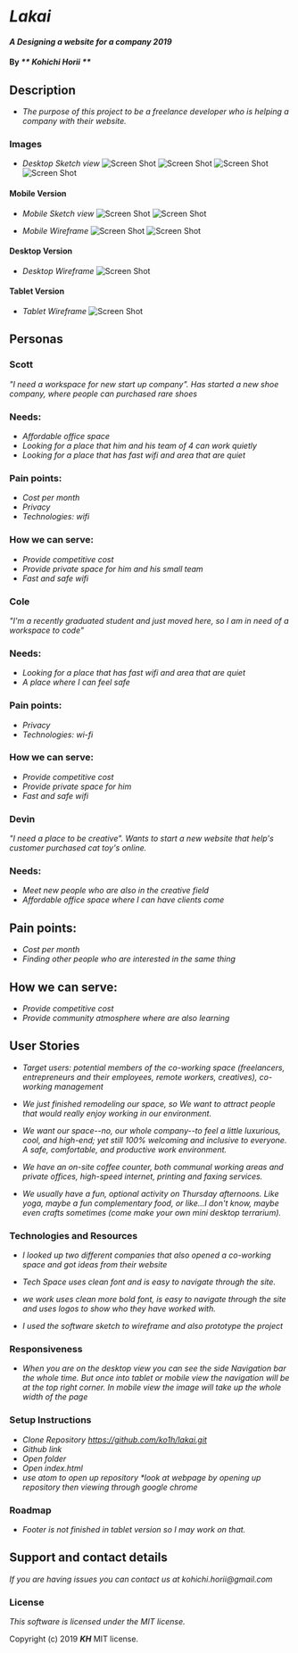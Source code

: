 # _Lakai_

#### _A Designing a website for a company 2019_

#### By _** Kohichi Horii **_

## Description

* _The purpose of this project to be a freelance developer who is helping a company with their website._

### Images

* _Desktop Sketch view_
![Screen Shot](src/assets/images/sketch.jpeg)
![Screen Shot](src/assets/images/sketch2.jpeg)
![Screen Shot](src/assets/images/sketch3.jpeg)
![Screen Shot](src/assets/images/sketch4.jpeg)

#### Mobile Version

* _Mobile Sketch view_
![Screen Shot](src/assets/images/sketch5.jpeg)
![Screen Shot](src/assets/images/sketch6.jpeg)

* _Mobile Wireframe_
![Screen Shot](src/assets/images/mobile2.1.png)
![Screen Shot](src/assets/images/mobile2.2.png)

#### Desktop Version

* _Desktop Wireframe_
![Screen Shot](src/assets/images/desktop.png)

#### Tablet Version

* _Tablet Wireframe_
![Screen Shot](src/assets/images/tablet.png)

## Personas

### Scott
 _"I need a workspace for new start up company". Has started a new shoe company, where people can purchased rare shoes_

### Needs:

* _Affordable office space_
* _Looking for a place that him and his team of 4 can work quietly_
* _Looking for a place that has fast wifi and area that are quiet_

### Pain points:

* _Cost per month_
* _Privacy_
* _Technologies: wifi_

### How we can serve:

* _Provide competitive cost_
* _Provide private space for him and his small team_
* _Fast and safe wifi_

### Cole
 _"I'm a recently graduated student and just moved here, so I am in need of a workspace to code"_

### Needs:

* _Looking for a place that has fast wifi and area that are quiet_
* _A place where I can feel safe_

### Pain points:

 * _Privacy_
 * _Technologies: wi-fi_

### How we can serve:

* _Provide competitive cost_
* _Provide private space for him_
* _Fast and safe wifi_

### Devin
 _"I need a place to be creative". Wants to start a new website that help's customer purchased cat toy's online._

### Needs:

* _Meet new people who are also in the creative field_
* _Affordable office space where I can have clients come_

## Pain points:

* _Cost per month_
* _Finding other people who are interested in the same thing_

## How we can serve:

* _Provide competitive cost_
* _Provide community atmosphere where are also learning_

## User Stories

* _Target users: potential members of the co-working space (freelancers, entrepreneurs and their employees, remote workers, creatives), co-working management_

* _We just finished remodeling our space, so We want to attract people that would really enjoy working in our environment._

* _We want our space--no, our whole company--to feel a little luxurious, cool, and high-end; yet still 100% welcoming and inclusive to everyone. A safe, comfortable, and productive work environment._

* _We have an on-site coffee counter, both communal working areas and private offices, high-speed internet, printing and faxing services._

* _We usually have a fun, optional activity on Thursday afternoons. Like yoga, maybe a fun complementary food, or like...I don't know, maybe even crafts sometimes (come make your own mini desktop terrarium)._

### Technologies and Resources

* _I looked up two different companies that also opened a co-working space and got ideas from their website_

* _Tech Space uses clean font and is easy to navigate through the site._

* _we work uses clean more bold font, is easy to navigate through the site and uses logos to show who they have worked with._

* _I used the software sketch to wireframe and also prototype the project_


### Responsiveness

* _When you are on the desktop view you can see the side Navigation bar the whole time. But once into tablet or mobile view the navigation will be at the top right corner. In mobile view the image will take up the whole width of the page_


### Setup Instructions

* _Clone Repository https://github.com/ko1h/lakai.git_
* _Github link_
* _Open folder_
* _Open index.html_
* _use atom to open up repository *look at webpage by opening up repository then viewing through google chrome_

### Roadmap

* _Footer is not finished in tablet version so I may work on that._

## Support and contact details

_If you are having issues you can contact us at kohichi.horii@gmail.com_

### License

*This software is licensed under the MIT license.*

Copyright (c) 2019 **_KH_** MIT license.

